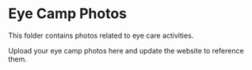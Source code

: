 # Eye Camp Photos

This folder contains photos related to eye care activities.

Upload your eye camp photos here and update the website to reference them.
